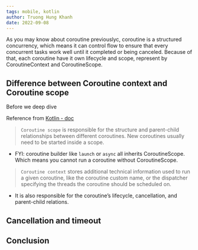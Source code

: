 ```yaml
---
tags: mobile, kotlin
author: Truong Hung Khanh
date: 2022-09-08
---
```


As you may know about coroutine previouslyc, coroutine is a structured concurrency, which means it can control flow to ensure that every concurrent tasks work well until it completed or being canceled. Because of that, each coroutine have it own lifecycle and scope, represent by CoroutineContext and CoroutineScope.

## Difference between Coroutine context and Coroutine scope

Before we deep dive 

Reference from [Kotlin - doc](https://kotlinlang.org/docs/coroutines-and-channels.html#structured-concurrency)
> `Coroutine scope` is responsible for the structure and parent-child relationships between different coroutines. New coroutines usually need to be started inside a scope.
- FYI: coroutine builder like `launch` or `async` all inherits CoroutineScope. Which means you cannot run a coroutine without CoroutineScope.

>`Coroutine context` stores additional technical information used to run a given coroutine, like the coroutine custom name, or the dispatcher specifying the threads the coroutine should be scheduled on.
- It is also responsible for the coroutine’s lifecycle, cancellation, and parent-child relations.

## Cancellation and timeout

## Conclusion